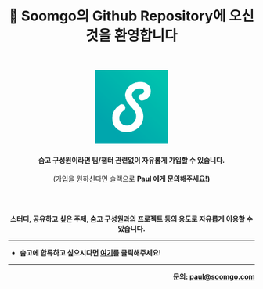<h1 align="center">🎉 Soomgo의 Github Repository에 오신것을 환영합니다</h1>
<br />
<br />
<div align="center">
  <img src="https://raw.githubusercontent.com/Soomgo-public/.github/main/profile/images/soomgo-logo.png" width="150" />
  <br />
  <h4>숨고 구성원이라면 팀/챕터 관련없이 자유롭게 가입할 수 있습니다.</h4>
  
  <p>(가입을 원하신다면 슬랙으로 <b>Paul<b/> 에게 문의해주세요!)</p>
  <br /><br />
  <p>스터디, 공유하고 싶은 주제, 숨고 구성원과의 프로젝트 등의 용도로 자유롭게 이용할 수 있습니다.</p>
</div>

- - -

- 숨고에 합류하고 싶으시다면 [여기](https://soomgo.career.greetinghr.com)를 클릭해주세요!

- - -

<div align="right">
  문의: <a href="mailto:paul@soomgo.com
">paul@soomgo.com
</a>
</div>
